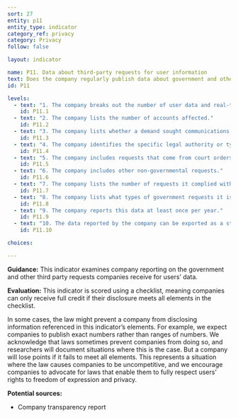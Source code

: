 ```yaml
---
sort: 27
entity: p11
entity_type: indicator
category_ref: privacy
category: Privacy
follow: false

layout: indicator

name: P11. Data about third-party requests for user information
text: Does the company regularly publish data about government and other third-party requests for user information, plus data about the extent to which the company complies with such requests?
id: P11

levels:
  - text: "1. The company breaks out the number of user data and real-time communications access demands it receives by country."
    id: P11.1
  - text: "2. The company lists the number of accounts affected."
    id: P11.2
  - text: "3. The company lists whether a demand sought communications content or non-content (e.g., metadata, basic subscriber information, or non-content transactional data) or both."
    id: P11.3
  - text: "4. The company identifies the specific legal authority or type of legal process through which law enforcement and national security demands are made."
    id: P11.4
  - text: "5. The company includes requests that come from court orders or subpoenas (including civil cases)."
    id: P11.5
  - text: "6. The company includes other non-governmental requests."
    id: P11.6
  - text: "7. The company lists the number of requests it complied with, broken down by category of demand."
    id: P11.7
  - text: "8. The company lists what types of government requests it is prohibited by law from disclosing."
    id: P11.8
  - text: "9. The company reports this data at least once per year."
    id: P11.9
  - text: "10. The data reported by the company can be exported as a structured data file."
    id: P11.10

choices:

---
```


**Guidance:** This indicator examines company reporting on the government and other third party requests companies receive for users’ data.

**Evaluation:** This indicator is scored using a checklist, meaning companies can only receive full credit if their disclosure meets all elements in the checklist.

In some cases, the law might prevent a company from disclosing information referenced in this indicator’s elements. For example, we expect companies to publish exact numbers rather than ranges of numbers. We acknowledge that laws sometimes prevent companies from doing so, and researchers will document situations where this is the case. But a company will lose points if it fails to meet all elements. This represents a situation where the law causes companies to be uncompetitive, and we encourage companies to advocate for laws that enable them to fully respect users’ rights to freedom of expression and privacy.

**Potential sources:**

 - Company transparency report
